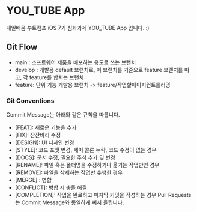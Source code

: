 # YOU_TUBE App
내일배움 부트캠프 iOS 7기 심화과제 YOU_TUBE App 입니다. :)

## Git Flow
- main : 소프트웨어 제품을 배포하는 용도로 쓰는 브랜치
- develop : 개발용 default 브랜치로, 이 브랜치를 기준으로 feature 브랜치를 따고, 각 feature를 합치는 브랜치
- feature: 단위 기능 개발용 브랜치 -> feature/작업할페이지컨트롤러명

### Git Conventions
Commit Message는 아래와 같은 규칙을 따릅니다.

- [FEAT]: 새로운 기능을 추가
- [FIX]: 잔잔바리 수정
- [DESIGN]: UI 디자인 변경
- [STYLE]: 코드 포맷 변경, 세미 콜론 누락, 코드 수정이 없는 경우
- [DOCS]: 문서 수정, 필요한 주석 추가 및 변경
- [RENAME]: 파일 혹은 폴더명을 수정하거나 옮기는 작업만인 경우
- [REMOVE]: 파일을 삭제하는 작업만 수행한 경우
- [MERGE] : 병합
- [CONFLICT]: 병합 시 충돌 해결
- [COMPLETION]: 작업을 완료하고 마지막 커밋을 작성하는 경우
Pull Requests는 Commit Message와 동일하게 써서 올립니다.
